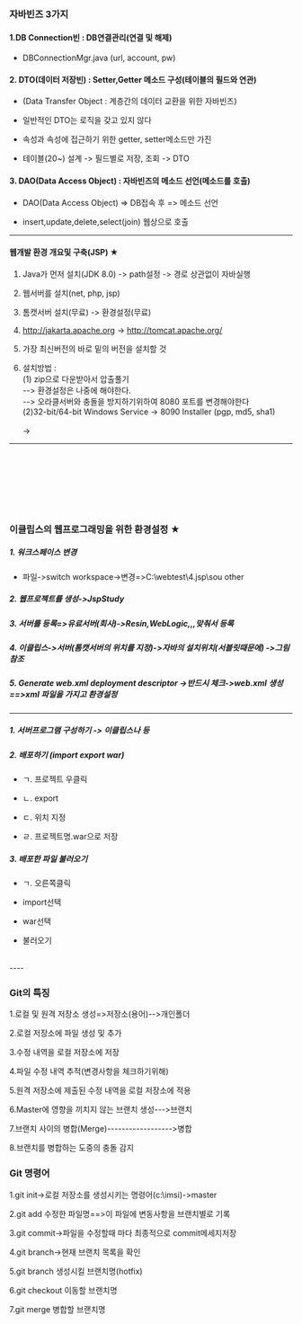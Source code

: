 ### 자바빈즈 3가지

#### 1.DB Connection빈 : DB연결관리(연결 및 해제)

-	DBConnectionMgr.java (url, account, pw)

#### 2. DTO(데이터 저장빈) : Setter,Getter 메소드 구성(테이블의 필드와 연관)

-	(Data Transfer Object : 계층간의 데이터 교환을 위한 자바빈즈)

-	일반적인 DTO는 로직을 갖고 있지 않다

-	속성과 속성에 접근하기 위한 getter, setter메소드만 가진

-	테이블(20~) 설계 -> 필드별로 저장, 조회 -> DTO

#### 3. DAO(Data Access Object) : 자바빈즈의 메소드 선언(메소드를 호출)

-	DAO(Data Access Object) => DB접속 후 => 메소드 선언

-	insert,update,delete,select(join) 웹상으로 호출

---

#### 웹개발 환경 개요및 구축(JSP) ★

1.	Java가 먼저 설치(JDK 8.0) -> path설정 -> 경로 상관없이 자바실행

2.	웹서버를 설치(net, php, jsp)

3.	톰캣서버 설치(무료) -> 환경설정(무료)

4.	http://jakarta.apache.org -> http://tomcat.apache.org/

5.	가장 최신버전의 바로 밑의 버전을 설치할 것

6.	설치방법 : <br>(1) zip으로 다운받아서 압출풀기 <br> --> 환경설정은 나중에 해야한다. <br> --> 오라클서버와 충돌을 방지하기위하여 8080 포트를 변경해야한다 <br>(2)32-bit/64-bit Windows Service -> 8090 Installer (pgp, md5, sha1) </b><br> <br> ->

---

<br><br><br><br><br><br>

### 이클립스의 웹프로그래밍을 위한 환경설정 ★

##### 1. 워크스페이스 변경

-	파일->switch workspace->변경=>C:\webtest\4.jsp\sou other

##### 2. 웹프로젝트를 생성->JspStudy

##### 3. 서버를 등록=>유료서버(회사)->Resin,WebLogic,,,맞춰서 등록

##### 4. 이클립스->서버(톰캣서버의 위치를 지정)->자바의 설치위치(서블릿때문에) ->그림참조

##### 5. Generate web.xml deployment descriptor ->반드시 체크->web.xml 생성<BR>==>xml 파일을 가지고 환경설정

---

##### 1. 서버프로그램 구성하기 -> 이클립스나 등

##### 2. 배포하기 (import export war)

-	ㄱ. 프로젝트 우클릭

-	ㄴ. export

-	ㄷ. 위치 지정

-	ㄹ. 프로젝트명.war으로 저장

##### 3. 배포한 파일 불러오기

-	ㄱ. 오른쪽클릭

-	import선택

-	war선택

-	불러오기

<br>
----

### Git의 특징

1.로컬 및 원격 저장소 생성=>저장소(용어)-->개인폴더

2.로컬 저장소에 파일 생성 및 추가

3.수정 내역을 로컬 저장소에 저장

4.파일 수정 내역 추적(변경사항을 체크하기위해)

5.원격 저장소에 제출된 수정 내역을 로컬 저장소에 적용

6.Master에 영향을 끼치지 않는 브랜치 생성--->브랜치

7.브랜치 사이의 병합(Merge)------------------>병합

8.브랜치를 병합하는 도중의 충돌 감지

### Git 명령어

1.git init->로컬 저장소를 생성시키는 명령어(c:\imsi)->master

2.git add 수정한 파일명==>이 파일에 변동사항을 브랜치별로 기록

3.git commit->파일을 수정할때 마다 최종적으로 commit메세지저장

4.git branch->현재 브랜치 목록을 확인

5.git branch 생성시킬 브랜치명(hotfix)

6.git checkout 이동할 브랜치명

7.git merge 병합할 브랜치명
